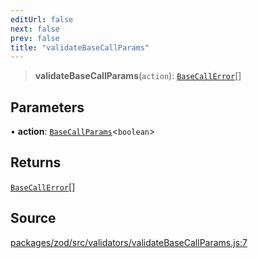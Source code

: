 ```yaml
---
editUrl: false
next: false
prev: false
title: "validateBaseCallParams"
---
```


> **validateBaseCallParams**(`action`): [`BaseCallError`](/reference/errors/type-aliases/basecallerror/)[]

## Parameters

• **action**: [`BaseCallParams`](/reference/actions-types/type-aliases/basecallparams/)\<`boolean`\>

## Returns

[`BaseCallError`](/reference/errors/type-aliases/basecallerror/)[]

## Source

[packages/zod/src/validators/validateBaseCallParams.js:7](https://github.com/evmts/tevm-monorepo/blob/main/packages/zod/src/validators/validateBaseCallParams.js#L7)
